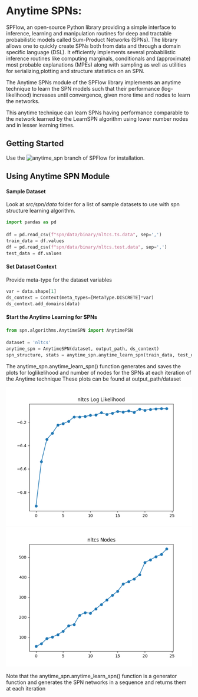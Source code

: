 
# Anytime SPNs:

SPFlow, an open-source Python library providing a simple interface to inference,
learning  and  manipulation  routines  for  deep  and  tractable  probabilistic  models called Sum-Product Networks (SPNs).
The library allows one to quickly create SPNs both from data and through a domain specific language (DSL).
It efficiently implements several probabilistic inference routines like computing marginals, conditionals and (approximate) most probable explanations (MPEs)
along with sampling as well as utilities for serializing,plotting and structure statistics on an SPN.

The Anytime SPNs module of the SPFlow library implements an anytime technique
to learn the SPN models such that their performance (log-likelihood) increases
until convergence, given more time and nodes to learn the networks.

This anytime technique can learn SPNs having performance comparable to the network
learned by the LearnSPN algorithm using lower number nodes and in lesser learning times.

## Getting Started

Use the ![anytime_spn](https://github.com/SwarajPawar/SPFlow/tree/anytime_spn) branch of SPFlow for installation.

## Using Anytime SPN Module

#### Sample Dataset
Look at *src/spn/data* folder for a list of sample datasets to use with spn structure learning algorithm. 


```python
import pandas as pd    

df = pd.read_csv(f"spn/data/binary/nltcs.ts.data", sep=',')
train_data = df.values
df = pd.read_csv(f"spn/data/binary/nltcs.test.data", sep=',')
test_data = df.values
```
#### Set Dataset Context
Provide meta-type for the dataset variables
```python
var = data.shape[1]
ds_context = Context(meta_types=[MetaType.DISCRETE]*var)
ds_context.add_domains(data)
```

#### Start the Anytime Learning for SPNs 

```python
from spn.algorithms.AnytimeSPN import AnytimePSN

dataset = 'nltcs'
anytime_spn = AnytimeSPN(dataset, output_path, ds_context)
spn_structure, stats = anytime_spn.anytime_learn_spn(train_data, test_data)    
```
The anytime_spn.anytime_learn_spn() function generates and saves the plots for loglikelihood and number of nodes
for the SPNs at each iteration of the Anytime technique
These plots can be found at output_path/dataset

![nltcs LogLikelihood](https://github.com/SwarajPawar/SPFlow/blob/anytime_spn/plots/nltcs_ll.png)
![nltcs Nodes](https://github.com/SwarajPawar/SPFlow/blob/anytime_spn/plots/nltcs_nodes.png)

Note that the anytime_spn.anytime_learn_spn() function is a generator function and generates 
the SPN networks in a sequence and returns them at each iteration



 
